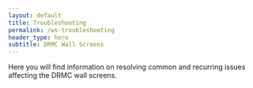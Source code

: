 ```yaml
---
layout: default
title: Troubleshooting
permalink: /ws-troubleshooting
header_type: hero
subtitle: DRMC Wall Screens
---
```


Here you will find information on resolving common and recurring issues affecting the DRMC wall screens.
